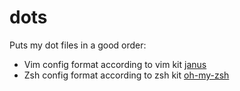 dots
====
Puts my dot files in a good order:

* Vim config format according to vim kit [janus](https://github.com/carlhuda/janus)
* Zsh config format according to zsh kit [oh-my-zsh](https://github.com/robbyrussell/oh-my-zsh)
